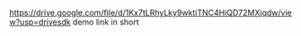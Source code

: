 https://drive.google.com/file/d/1Kx7tLRhyLky9wktiTNC4HiQD72MXjqdw/view?usp=drivesdk
demo link in short
